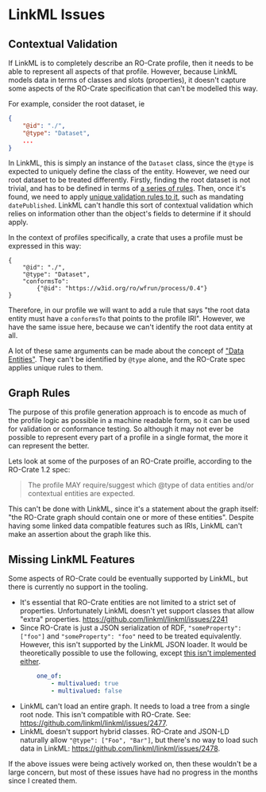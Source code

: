 # LinkML Issues

## Contextual Validation
If LinkML is to completely describe an RO-Crate profile, then it needs to be able to represent all aspects of that profile.
However, because LinkML models data in terms of classes and slots (properties), it doesn't capture some aspects of the RO-Crate specification that can't be modelled this way.

For example, consider the root dataset, ie
```json
{
    "@id": "./",
    "@type": "Dataset",
    ...
}
```


In LinkML, this is simply an instance of the `Dataset` class, since the `@type` is expected to uniquely define the class of the entity.
However, we need our root dataset to be treated differently.
Firstly, finding the root dataset is not trivial, and has to be defined in terms of [a series of rules](https://www.researchobject.org/ro-crate/specification/1.2-DRAFT/root-data-entity.html#finding-the-root-data-entity).
Then, once it's found, we need to apply [unique validation rules to it](https://www.researchobject.org/ro-crate/specification/1.2-DRAFT/root-data-entity.html#direct-properties-of-the-root-data-entity), such as mandating `datePublished`.
LinkML can't handle this sort of contextual validation which relies on information other than the object's fields to determine if it should apply.

In the context of profiles specifically, a crate that uses a profile must be expressed in this way:
```
{
    "@id": "./",
    "@type": "Dataset",
    "conformsTo":
        {"@id": "https://w3id.org/ro/wfrun/process/0.4"}       
}
```
Therefore, in our profile we will want to add a rule that says "the root data entity must have a `conformsTo` that points to the profile IRI".
However, we have the same issue here, because we can't identify the root data entity at all.

A lot of these same arguments can be made about the concept of ["Data Entities"](https://www.researchobject.org/ro-crate/specification/1.2-DRAFT/data-entities.html).
They can't be identified by `@type` alone, and the RO-Crate spec applies unique rules to them.

## Graph Rules

The purpose of this profile generation approach is to encode as much of the profile logic as possible in a machine readable form, so it can be used for validation or conformance testing.
So although it may not ever be possible to represent every part of a profile in a single format, the more it can represent the better.

Lets look at some of the purposes of an RO-Crate proifle, according to the RO-Crate 1.2 spec:

> The profile MAY require/suggest which @type of data entities and/or contextual entities are expected.

This can't be done with LinkML, since it's a statement about the graph itself: "the RO-Crate graph should contain one or more of these entities".
Despite having some linked data compatible features such as IRIs, LinkML can't make an assertion about the graph like this.

## Missing LinkML Features

Some aspects of RO-Crate could be eventually supported by LinkML, but there is currently no support in the tooling.

* It's essential that RO-Crate entities are not limited to a strict set of properties. Unfortunately LinkML doesn't yet support classes that allow "extra" properties. https://github.com/linkml/linkml/issues/2241
* Since RO-Crate is just a JSON serialization of RDF, `"someProperty": ["foo"]` and `"someProperty": "foo"` need to be treated equivalently. However, this isn't supported by the LinkML JSON loader. It would be theoretically possible to use the following, except [this isn't implemented either](https://github.com/linkml/linkml/issues/2459).
```yaml
        one_of:
            - multivalued: true
            - multivalued: false
```
* LinkML can't load an entire graph. It needs to load a tree from a single root node. This isn't compatible with RO-Crate. See: https://github.com/linkml/linkml/issues/2477.
* LinkML doesn't support hybrid classes. RO-Crate and JSON-LD naturally allow `"@type": ["Foo", "Bar"]`, but there's no way to load such data in LinkML: https://github.com/linkml/linkml/issues/2478.

If the above issues were being actively worked on, then these wouldn't be a large concern, but most of these issues have had no progress in the months since I created them.
